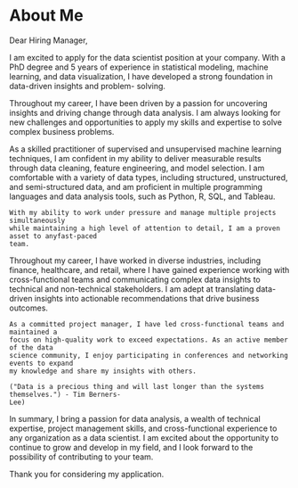 # About Me
Dear Hiring Manager,

I am excited to apply for the data scientist position at your company. With a PhD degree 
and 5 years of experience in statistical modeling, machine learning, and data 
visualization, I have developed a strong foundation in data-driven insights and problem-
solving.

Throughout my career, I have been driven by a passion for uncovering insights and 
driving change through data analysis. I am always looking for new challenges and 
opportunities to apply my skills and expertise to solve complex business problems.

As a skilled practitioner of supervised and unsupervised machine learning techniques, I 
am confident in my ability to deliver measurable results through data cleaning, feature 
engineering, and model selection. I am comfortable with a variety of data types, including 
structured, unstructured, and semi-structured data, and am proficient in multiple 
programming languages and data analysis tools, such as Python, R, SQL, and Tableau.

```{warning}
With my ability to work under pressure and manage multiple projects simultaneously 
while maintaining a high level of attention to detail, I am a proven asset to anyfast-paced 
team. 
```
Throughout my career, I have worked in diverse industries, including finance, healthcare, 
and retail, where I have gained experience working with cross-functional teams and 
communicating complex data insights to technical and non-technical stakeholders. I am 
adept at translating data-driven insights into actionable recommendations that drive 
business outcomes.
```{note}
As a committed project manager, I have led cross-functional teams and maintained a 
focus on high-quality work to exceed expectations. As an active member of the data 
science community, I enjoy participating in conferences and networking events to expand 
my knowledge and share my insights with others.
```
```{margin} **"Quote by Tim Berners-Lee"**
("Data is a precious thing and will last longer than the systems themselves.") - Tim Berners-
Lee)
```
In summary, I bring a passion for data analysis, a wealth of technical expertise, project 
management skills, and cross-functional experience to any organization as a data 
scientist. I am excited about the opportunity to continue to grow and develop in my field, 
and I look forward to the possibility of contributing to your team.

Thank you for considering my application.